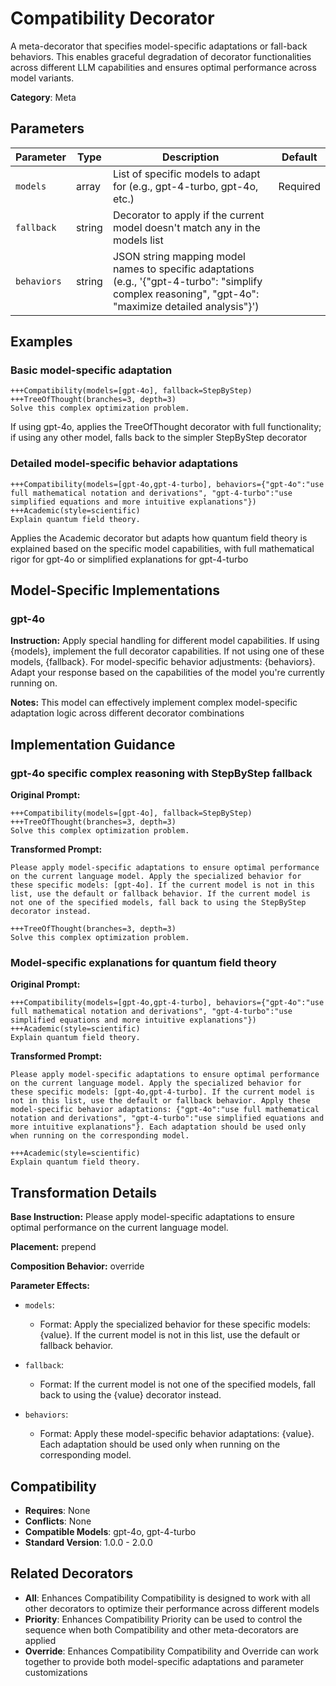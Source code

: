 # Compatibility Decorator

A meta-decorator that specifies model-specific adaptations or fall-back behaviors. This enables graceful degradation of decorator functionalities across different LLM capabilities and ensures optimal performance across model variants.

**Category**: Meta

## Parameters

| Parameter | Type | Description | Default |
|-----------|------|-------------|--------|
| `models` | array | List of specific models to adapt for (e.g., gpt-4-turbo, gpt-4o, etc.) | Required |
| `fallback` | string | Decorator to apply if the current model doesn't match any in the models list |  |
| `behaviors` | string | JSON string mapping model names to specific adaptations (e.g., '{"gpt-4-turbo": "simplify complex reasoning", "gpt-4o": "maximize detailed analysis"}') |  |

## Examples

### Basic model-specific adaptation

```
+++Compatibility(models=[gpt-4o], fallback=StepByStep)
+++TreeOfThought(branches=3, depth=3)
Solve this complex optimization problem.
```

If using gpt-4o, applies the TreeOfThought decorator with full functionality; if using any other model, falls back to the simpler StepByStep decorator

### Detailed model-specific behavior adaptations

```
+++Compatibility(models=[gpt-4o,gpt-4-turbo], behaviors={"gpt-4o":"use full mathematical notation and derivations", "gpt-4-turbo":"use simplified equations and more intuitive explanations"})
+++Academic(style=scientific)
Explain quantum field theory.
```

Applies the Academic decorator but adapts how quantum field theory is explained based on the specific model capabilities, with full mathematical rigor for gpt-4o or simplified explanations for gpt-4-turbo

## Model-Specific Implementations

### gpt-4o

**Instruction:** Apply special handling for different model capabilities. If using {models}, implement the full decorator capabilities. If not using one of these models, {fallback}. For model-specific behavior adjustments: {behaviors}. Adapt your response based on the capabilities of the model you're currently running on.

**Notes:** This model can effectively implement complex model-specific adaptation logic across different decorator combinations


## Implementation Guidance

### gpt-4o specific complex reasoning with StepByStep fallback

**Original Prompt:**
```
+++Compatibility(models=[gpt-4o], fallback=StepByStep)
+++TreeOfThought(branches=3, depth=3)
Solve this complex optimization problem.
```

**Transformed Prompt:**
```
Please apply model-specific adaptations to ensure optimal performance on the current language model. Apply the specialized behavior for these specific models: [gpt-4o]. If the current model is not in this list, use the default or fallback behavior. If the current model is not one of the specified models, fall back to using the StepByStep decorator instead.

+++TreeOfThought(branches=3, depth=3)
Solve this complex optimization problem.
```

### Model-specific explanations for quantum field theory

**Original Prompt:**
```
+++Compatibility(models=[gpt-4o,gpt-4-turbo], behaviors={"gpt-4o":"use full mathematical notation and derivations", "gpt-4-turbo":"use simplified equations and more intuitive explanations"})
+++Academic(style=scientific)
Explain quantum field theory.
```

**Transformed Prompt:**
```
Please apply model-specific adaptations to ensure optimal performance on the current language model. Apply the specialized behavior for these specific models: [gpt-4o,gpt-4-turbo]. If the current model is not in this list, use the default or fallback behavior. Apply these model-specific behavior adaptations: {"gpt-4o":"use full mathematical notation and derivations", "gpt-4-turbo":"use simplified equations and more intuitive explanations"}. Each adaptation should be used only when running on the corresponding model.

+++Academic(style=scientific)
Explain quantum field theory.
```

## Transformation Details

**Base Instruction:** Please apply model-specific adaptations to ensure optimal performance on the current language model.

**Placement:** prepend

**Composition Behavior:** override

**Parameter Effects:**

- `models`:
  - Format: Apply the specialized behavior for these specific models: {value}. If the current model is not in this list, use the default or fallback behavior.

- `fallback`:
  - Format: If the current model is not one of the specified models, fall back to using the {value} decorator instead.

- `behaviors`:
  - Format: Apply these model-specific behavior adaptations: {value}. Each adaptation should be used only when running on the corresponding model.

## Compatibility

- **Requires**: None
- **Conflicts**: None
- **Compatible Models**: gpt-4o, gpt-4-turbo
- **Standard Version**: 1.0.0 - 2.0.0

## Related Decorators

- **All**: Enhances Compatibility Compatibility is designed to work with all other decorators to optimize their performance across different models
- **Priority**: Enhances Compatibility Priority can be used to control the sequence when both Compatibility and other meta-decorators are applied
- **Override**: Enhances Compatibility Compatibility and Override can work together to provide both model-specific adaptations and parameter customizations

